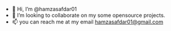 - 👋 Hi, I’m @hamzasafdar01
- 💞️ I’m looking to collaborate on my some opensource projects.
- 📫 you can reach me at my email hamzasafdar01@gmail.com

<!---
hamzasafdar01/hamzasafdar01 is a ✨ special ✨ repository because its `README.md` (this file) appears on your GitHub profile.
You can click the Preview link to take a look at your changes.
--->
